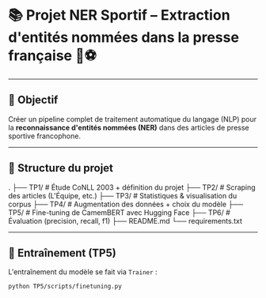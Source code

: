 # 📚 Projet NER Sportif – Extraction d'entités nommées dans la presse française 📰⚽

---

## 🎯 Objectif

Créer un pipeline complet de traitement automatique du langage (NLP) pour la **reconnaissance d'entités nommées (NER)** dans des articles de presse sportive francophone.

---

## 📁 Structure du projet

.
├── TP1/ # Étude CoNLL 2003 + définition du projet
├── TP2/ # Scraping des articles (L'Équipe, etc.)
├── TP3/ # Statistiques & visualisation du corpus
├── TP4/ # Augmentation des données + choix du modèle
├── TP5/ # Fine-tuning de CamemBERT avec Hugging Face
├── TP6/ # Évaluation (precision, recall, f1)
├── README.md
└── requirements.txt


---

## 🔧 Entraînement (TP5)

L'entraînement du modèle se fait via `Trainer` :

```bash
python TP5/scripts/finetuning.py
```


